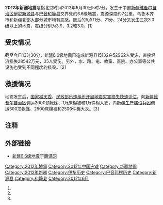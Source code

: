 **2012年新疆地震**是指北京时间2012年6月30日5时7分，发生于中国[新疆维吾尔自治区](../Page/新疆维吾尔自治区.md "wikilink")[伊犁](../Page/伊犁哈萨克自治州.md "wikilink")[新源县](../Page/新源县.md "wikilink")与[巴音](../Page/巴音郭楞蒙古自治州.md "wikilink")[和静县](../Page/和静县.md "wikilink")交界处的6.6级地震，震源深度约7公里。乌鲁木齐市和新疆北部大部分城市均有震感，随后的5点11分、21分、24分又发生三次3.0级以上的地震，震级分别为3.9、3.2和3.0。\[1\]

## 受灾情况

截至今日13时30分，新疆6.6级地震已造成新源县15132户52962人受灾，直接经济损失28542万元，35人受伤。另外，水、路、电、教室、医院、办公室等公共设施也受到不同程度的损毁。\[2\]

## 救援情况

地震发生后，[国家减灾委](../Page/国家减灾委员会.md "wikilink")、[民政部迅速组织开展地震灾害损失快速评估](../Page/中华人民共和国民政部.md "wikilink")，向[新疆维吾尔自治区](../Page/新疆维吾尔自治区.md "wikilink")调运2000顶帐篷、1万床棉被和1万件棉大衣，向[新疆生产建设兵团](../Page/新疆生产建设兵团.md "wikilink")调运500顶帐篷、2500床棉被和2500件棉大衣。\[3\]

## 注释

## 外部链接

  - [新疆6.6级地震](http://news.qq.com/zt2012/xjdz/index.htm)于[腾讯网](../Page/腾讯网.md "wikilink")

[Category:2012年地震](https://zh.wikipedia.org/wiki/Category:2012年地震 "wikilink") [Category:2012年中国灾难](https://zh.wikipedia.org/wiki/Category:2012年中国灾难 "wikilink") [Category:新疆地震](https://zh.wikipedia.org/wiki/Category:新疆地震 "wikilink") [Category:2012年新疆](https://zh.wikipedia.org/wiki/Category:2012年新疆 "wikilink") [Category:伊犁历史](https://zh.wikipedia.org/wiki/Category:伊犁历史 "wikilink") [Category:巴音郭楞历史](https://zh.wikipedia.org/wiki/Category:巴音郭楞历史 "wikilink") [Category:新源县](https://zh.wikipedia.org/wiki/Category:新源县 "wikilink") [Category:和静县](https://zh.wikipedia.org/wiki/Category:和静县 "wikilink") [Category:2012年6月](https://zh.wikipedia.org/wiki/Category:2012年6月 "wikilink")

1.
2.
3.
